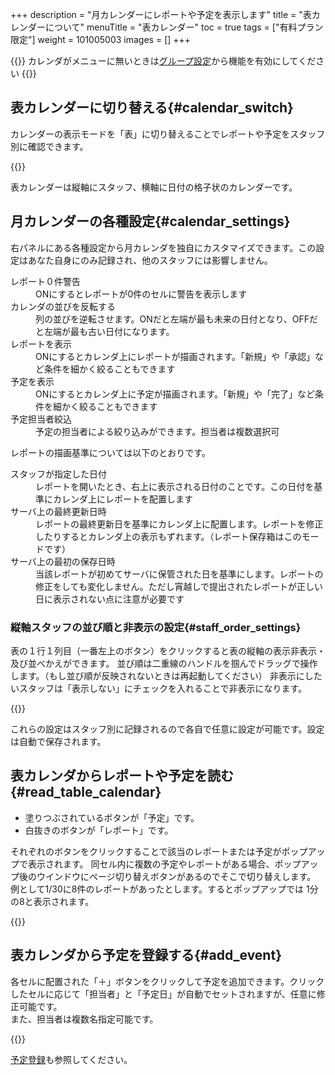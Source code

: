 +++
description = "月カレンダーにレポートや予定を表示します"
title = "表カレンダーについて"
menuTitle = "表カレンダー"
toc = true
tags = ["有料プラン限定"]
weight = 101005003
images = []
+++


{{<info>}}
カレンダがメニューに無いときは[グループ設定](/docs/manual/initial-setting/setting-group/#edit)から機能を有効にしてください
{{</info>}}


## 表カレンダーに切り替える{#calendar_switch}

カレンダーの表示モードを「表」に切り替えることでレポートや予定をスタッフ別に確認できます。


{{<icatch filename="table-calendar" msg="「スタッフ」を軸に据えた格子状の表だよ。人別に見たいとき便利です" alice="ok">}}

表カレンダーは縦軸にスタッフ、横軸に日付の格子状のカレンダーです。

## 月カレンダーの各種設定{#calendar_settings}

右パネルにある各種設定から月カレンダを独自にカスタマイズできます。この設定はあなた自身にのみ記録され、他のスタッフには影響しません。


<dl class="basic">
<dt>レポート０件警告</dt>
<dd>ONにするとレポートが0件のセルに警告を表示します</dd>
<dt>カレンダの並びを反転する</dt>
<dd>列の並びを逆転させます。ONだと左端が最も未来の日付となり、OFFだと左端が最も古い日付になります。</dd>
<dt>レポートを表示</dt>
<dd>ONにするとカレンダ上にレポートが描画されます。「新規」や「承認」など条件を細かく絞ることもできます</dd>
<dt>予定を表示</dt>
<dd>ONにするとカレンダ上に予定が描画されます。「新規」や「完了」など条件を細かく絞ることもできます</dd>
<dt>予定担当者絞込</dt>
<dd>予定の担当者による絞り込みができます。担当者は複数選択可</dd>
</dl>

レポートの描画基準については以下のとおりです。
<dl class="basic">
<dt>スタッフが指定した日付</dt>
<dd>レポートを開いたとき、右上に表示される日付のことです。この日付を基準にカレンダ上にレポートを配置します</dd>
<dt>サーバ上の最終更新日時</dt>
<dd>レポートの最終更新日を基準にカレンダ上に配置します。レポートを修正したりするとカレンダ上の表示もずれます。（レポート保存箱はこのモードです）</dd>
<dt>サーバ上の最初の保存日時</dt>
<dd>当該レポートが初めてサーバに保管された日を基準にします。レポートの修正をしても変化しません。ただし宵越しで提出されたレポートが正しい日に表示されない点に注意が必要です</dd>
</dl>

### 縦軸スタッフの並び順と非表示の設定{#staff_order_settings}

表の１行１列目（一番左上のボタン）をクリックすると表の縦軸の表示非表示・及び並べかえができます。
並び順は二重線のハンドルを掴んでドラッグで操作します。（もし並び順が反映されないときは再起動してください）
非表示にしたいスタッフは「表示しない」にチェックを入れることで非表示になります。


{{<icatch filename="orderby" msg="スタッフが多い場合は並べ替えや非表示をうまく使いましょう" alice="here">}}

これらの設定はスタッフ別に記録されるので各自で任意に設定が可能です。設定は自動で保存されます。

## 表カレンダからレポートや予定を読む{#read_table_calendar}

- 塗りつぶされているボタンが「予定」です。
- 白抜きのボタンが「レポート」です。

それぞれのボタンをクリックすることで該当のレポートまたは予定がポップアップで表示されます。
同セル内に複数の予定やレポートがある場合、ポップアップ後のウインドウにページ切り替えボタンがあるのでそこで切り替えします。
例として1/30に8件のレポートがあったとします。するとポップアップでは 1分の8と表示されます。

{{<icatch filename="pagination" msg="同セル内のレポートや予定が１つの塊として表示されます">}}


## 表カレンダから予定を登録する{#add_event}

各セルに配置された「＋」ボタンをクリックして予定を追加できます。クリックしたセルに応じて「担当者」と「予定日」が自動でセットされますが、任意に修正可能です。  
また、担当者は複数名指定可能です。

{{<icatch filename="add-event" msg="セル内の＋ボタンをクリックして予定を追加できます">}}


[予定登録](/docs/manual/event/add/)も参照してください。